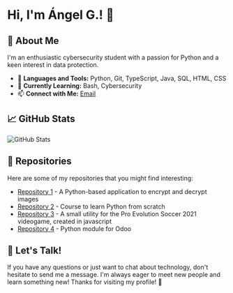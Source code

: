 # Hi, I'm Ángel G.! 👋

## 🚀 About Me

I'm an enthusiastic cybersecurity student with a passion for Python and a keen interest in data protection.
- 🌟 **Languages and Tools:** Python, Git, TypeScript, Java, SQL, HTML, CSS
- 🌱 **Currently Learning:** Bash, Cybersecurity
- 📫 **Connect with Me:**  [Email](mailto:qulr4p4s@anonaddy.me)


## 📈 GitHub Stats
![GitHub Stats](https://github-readme-stats.vercel.app/api?username=zehodotcom&show_icons=true&hide_title=true&count_private=true&hide=prs)

## 📂 Repositories

Here are some of my repositories that you might find interesting:

- [Repository 1](https://github.com/zehodotcom/encrypt_image) - A Python-based application to encrypt and decrypt images
- [Repository 2](https://github.com/zehodotcom/python_course) - Course to learn Python from scratch
- [Repository 3](https://github.com/zehodotcom/Minifaces_calculator) - A small utility for the Pro Evolution Soccer 2021 videogame, created in javascript
- [Repository 4](https://github.com/zehodotcom/Odoo-Module) - Python module for Odoo

## 💬 Let's Talk!

If you have any questions or just want to chat about technology, don't hesitate to send me a message. I'm always eager to meet new people and learn something new!
Thanks for visiting my profile! 🌟
